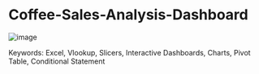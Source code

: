 # Coffee-Sales-Analysis-Dashboard

![image](https://github.com/user-attachments/assets/f2ccd6f8-fa33-45ef-a3ad-5a0668aecdb0)

Keywords: Excel, Vlookup, Slicers, Interactive Dashboards, Charts, Pivot Table, Conditional Statement
